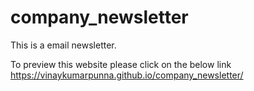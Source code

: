 # company_newsletter
This is a email newsletter.

To preview this website please click on the below link
https://vinaykumarpunna.github.io/company_newsletter/
